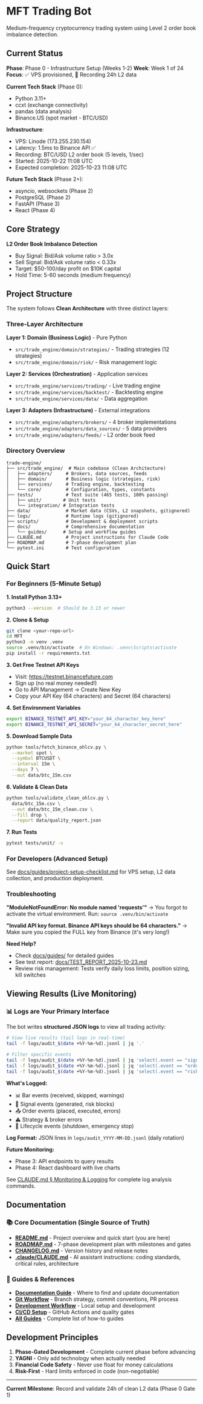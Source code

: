 # MFT Trading Bot

Medium-frequency cryptocurrency trading system using Level 2 order book imbalance detection.

## Current Status

**Phase**: Phase 0 - Infrastructure Setup (Weeks 1-2)
**Week**: Week 1 of 24
**Focus**: ✅ VPS provisioned, 🔄 Recording 24h L2 data

**Current Tech Stack** (Phase 0):
- Python 3.11+
- ccxt (exchange connectivity)
- pandas (data analysis)
- Binance.US (spot market - BTC/USD)

**Infrastructure**:
- VPS: Linode (173.255.230.154)
- Latency: 1.5ms to Binance API ✅
- Recording: BTC/USD L2 order book (5 levels, 1/sec)
- Started: 2025-10-22 11:08 UTC
- Expected completion: 2025-10-23 11:08 UTC

**Future Tech Stack** (Phase 2+):
- asyncio, websockets (Phase 2)
- PostgreSQL (Phase 2)
- FastAPI (Phase 3)
- React (Phase 4)

## Core Strategy

**L2 Order Book Imbalance Detection**
- Buy Signal: Bid/Ask volume ratio > 3.0x
- Sell Signal: Bid/Ask volume ratio < 0.33x
- Target: $50-100/day profit on $10K capital
- Hold Time: 5-60 seconds (medium frequency)

## Project Structure

The system follows **Clean Architecture** with three distinct layers:

### Three-Layer Architecture

**Layer 1: Domain (Business Logic)** - Pure Python
- `src/trade_engine/domain/strategies/` - Trading strategies (12 strategies)
- `src/trade_engine/domain/risk/` - Risk management logic

**Layer 2: Services (Orchestration)** - Application services
- `src/trade_engine/services/trading/` - Live trading engine
- `src/trade_engine/services/backtest/` - Backtesting engine
- `src/trade_engine/services/data/` - Data aggregation

**Layer 3: Adapters (Infrastructure)** - External integrations
- `src/trade_engine/adapters/brokers/` - 4 broker implementations
- `src/trade_engine/adapters/data_sources/` - 5 data providers
- `src/trade_engine/adapters/feeds/` - L2 order book feed

### Directory Overview

```
trade-engine/
├── src/trade_engine/  # Main codebase (Clean Architecture)
│   ├── adapters/     # Brokers, data sources, feeds
│   ├── domain/       # Business logic (strategies, risk)
│   ├── services/     # Trading engine, backtesting
│   └── core/         # Configuration, types, constants
├── tests/            # Test suite (465 tests, 100% passing)
│   ├── unit/        # Unit tests
│   └── integration/ # Integration tests
├── data/             # Market data (CSVs, L2 snapshots, gitignored)
├── logs/             # Runtime logs (gitignored)
├── scripts/          # Development & deployment scripts
├── docs/             # Comprehensive documentation
│   └── guides/      # Setup and workflow guides
├── CLAUDE.md         # Project instructions for Claude Code
├── ROADMAP.md        # 7-phase development plan
└── pytest.ini        # Test configuration
```

## Quick Start

### For Beginners (5-Minute Setup)

**1. Install Python 3.13+**
```bash
python3 --version  # Should be 3.13 or newer
```

**2. Clone & Setup**
```bash
git clone <your-repo-url>
cd MFT
python3 -m venv .venv
source .venv/bin/activate  # On Windows: .venv\Scripts\activate
pip install -r requirements.txt
```

**3. Get Free Testnet API Keys**
- Visit: https://testnet.binancefuture.com
- Sign up (no real money needed!)
- Go to API Management → Create New Key
- Copy your API Key (64 characters) and Secret (64 characters)

**4. Set Environment Variables**
```bash
export BINANCE_TESTNET_API_KEY="your_64_character_key_here"
export BINANCE_TESTNET_API_SECRET="your_64_character_secret_here"
```

**5. Download Sample Data**
```bash
python tools/fetch_binance_ohlcv.py \
  --market spot \
  --symbol BTCUSDT \
  --interval 15m \
  --days 7 \
  --out data/btc_15m.csv
```

**6. Validate & Clean Data**
```bash
python tools/validate_clean_ohlcv.py \
  data/btc_15m.csv \
  --out data/btc_15m_clean.csv \
  --fill drop \
  --report data/quality_report.json
```

**7. Run Tests**
```bash
pytest tests/unit/ -v
```

### For Developers (Advanced Setup)

See [docs/guides/project-setup-checklist.md](docs/guides/project-setup-checklist.md) for VPS setup, L2 data collection, and production deployment.

### Troubleshooting

**"ModuleNotFoundError: No module named 'requests'"**
→ You forgot to activate the virtual environment. Run: `source .venv/bin/activate`

**"Invalid API key format. Binance API keys should be 64 characters."**
→ Make sure you copied the FULL key from Binance (it's very long!)

**Need Help?**
- Check [docs/guides/](docs/guides/) for detailed guides
- See test report: [docs/TEST_REPORT_2025-10-23.md](docs/TEST_REPORT_2025-10-23.md)
- Review risk management: Tests verify daily loss limits, position sizing, kill switches

## Viewing Results (Live Monitoring)

### 📊 Logs are Your Primary Interface

The bot writes **structured JSON logs** to view all trading activity:

```bash
# View live results (tail logs in real-time)
tail -f logs/audit_$(date +%Y-%m-%d).jsonl | jq '.'

# Filter specific events
tail -f logs/audit_$(date +%Y-%m-%d).jsonl | jq 'select(.event == "signal_generated")'
tail -f logs/audit_$(date +%Y-%m-%d).jsonl | jq 'select(.event == "order_placed")'
tail -f logs/audit_$(date +%Y-%m-%d).jsonl | jq 'select(.event == "risk_block")'
```

**What's Logged:**
- 📊 Bar events (received, skipped, warnings)
- 🎯 Signal events (generated, risk blocks)
- 📤 Order events (placed, executed, errors)
- ⚠️ Strategy & broker errors
- 🔴 Lifecycle events (shutdown, emergency stop)

**Log Format:** JSON lines in `logs/audit_YYYY-MM-DD.jsonl` (daily rotation)

**Future Monitoring:**
- Phase 3: API endpoints to query results
- Phase 4: React dashboard with live charts

See [CLAUDE.md § Monitoring & Logging](#) for complete log analysis commands.

## Documentation

### 📚 Core Documentation (Single Source of Truth)

- **[README.md](README.md)** - Project overview and quick start (you are here)
- **[ROADMAP.md](ROADMAP.md)** - 7-phase development plan with milestones and gates
- **[CHANGELOG.md](CHANGELOG.md)** - Version history and release notes
- **[.claude/CLAUDE.md](.claude/CLAUDE.md)** - AI assistant instructions: coding standards, critical rules, architecture

### 📖 Guides & References

- **[Documentation Guide](docs/reference/documentation-guide.md)** - Where to find and update documentation
- **[Git Workflow](docs/guides/git-workflow.md)** - Branch strategy, commit conventions, PR process
- **[Development Workflow](docs/guides/development-workflow.md)** - Local setup and development
- **[CI/CD Setup](docs/guides/ci-cd-setup.md)** - GitHub Actions and quality gates
- **[All Guides](docs/guides/)** - Complete list of how-to guides

## Development Principles

1. **Phase-Gated Development** - Complete current phase before advancing
2. **YAGNI** - Only add technology when actually needed
3. **Financial Code Safety** - Never use float for money calculations
4. **Risk-First** - Hard limits enforced in code (non-negotiable)

---

**Current Milestone**: Record and validate 24h of clean L2 data (Phase 0 Gate 1)
